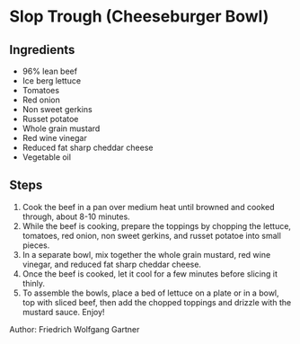 # Slop Trough (Cheeseburger Bowl)

## Ingredients

* 96% lean beef
* Ice berg lettuce
* Tomatoes
* Red onion
* Non sweet gerkins
* Russet potatoe
* Whole grain mustard
* Red wine vinegar
* Reduced fat sharp cheddar cheese
* Vegetable oil

## Steps

1. Cook the beef in a pan over medium heat until browned and cooked through, about 8-10 minutes.
2. While the beef is cooking, prepare the toppings by chopping the lettuce, tomatoes, red onion, non sweet gerkins, and russet potatoe into small pieces.
3. In a separate bowl, mix together the whole grain mustard, red wine vinegar, and reduced fat sharp cheddar cheese.
4. Once the beef is cooked, let it cool for a few minutes before slicing it thinly.
5. To assemble the bowls, place a bed of lettuce on a plate or in a bowl, top with sliced beef, then add the chopped toppings and drizzle with the mustard sauce. Enjoy!

Author: Friedrich Wolfgang Gartner